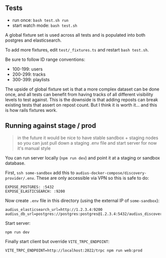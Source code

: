 ## Tests

* run once: `bash test.sh run`
* start watch mode: `bash test.sh`

A global fixture set is used across all tests
and is populated into both postgres and elasticsearch.

To add more fixtures, edit `test/_fixtures.ts` and restart `bash test.sh`.

Be sure to follow ID range conventions:
* 100-199: users
* 200-299: tracks
* 300-399: playlists

The upside of global fixture set is that a more complex dataset can be done once, and all tests can benefit from having tracks of all different visibility levels to test against.
This is the downside is that adding reposts can break existing tests that assert on repost count.
But I think it is worth it... and this is how rails fixtures work.

## Running against stage / prod

> in the future it would be nice to have stable sandbox + staging nodes
> so you can just pull down a staging .env file and start server
> for now it's manual style

You can run server locally (`npm run dev`) and point it at a staging or sandbox database.

First, `ssh some-sandbox` add this to `audius-docker-compose/discovery-provider/.env`.
These are only accessible via VPN so this is safe to do:

```
EXPOSE_POSTGRES: :5432
EXPOSE_ELASTICSEARCH: :9200
```

Now create `.env` file in this directory
(using the external IP of `some-sandbox`):

```
audius_elasticsearch_url=http://1.2.3.4:9200
audius_db_url=postgres://postgres:postgres@1.2.3.4:5432/audius_discovery
```

Start server:

```
npm run dev
```

Finally start client but override `VITE_TRPC_ENDPOINT`:

```
VITE_TRPC_ENDPOINT=http://localhost:2022/trpc npm run web:prod
```
